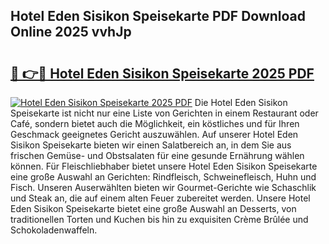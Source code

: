 ## Hotel Eden Sisikon Speisekarte PDF Download Online 2025 vvhJp

# <h2><a href="http://gcb99r.nevu.top/?p=Hotel+Eden+Sisikon+Speisekarte">🔗 👉🔴 Hotel Eden Sisikon Speisekarte 2025 PDF</a></h2>

[![Hotel Eden Sisikon Speisekarte 2025 PDF](https://i.imgur.com/dBaPXMq.png)](http://gcb99r.nevu.top/?p=Hotel+Eden+Sisikon+Speisekarte)
Die Hotel Eden Sisikon Speisekarte ist nicht nur eine Liste von Gerichten in einem Restaurant oder Café, sondern bietet auch die Möglichkeit, ein köstliches und für Ihren Geschmack geeignetes Gericht auszuwählen. Auf unserer Hotel Eden Sisikon Speisekarte bieten wir einen Salatbereich an, in dem Sie aus frischen Gemüse- und Obstsalaten für eine gesunde Ernährung wählen können. Für Fleischliebhaber bietet unsere Hotel Eden Sisikon Speisekarte eine große Auswahl an Gerichten: Rindfleisch, Schweinefleisch, Huhn und Fisch. Unseren Auserwählten bieten wir Gourmet-Gerichte wie Schaschlik und Steak an, die auf einem alten Feuer zubereitet werden. Unsere Hotel Eden Sisikon Speisekarte bietet eine große Auswahl an Desserts, von traditionellen Torten und Kuchen bis hin zu exquisiten Crème Brûlée und Schokoladenwaffeln.
